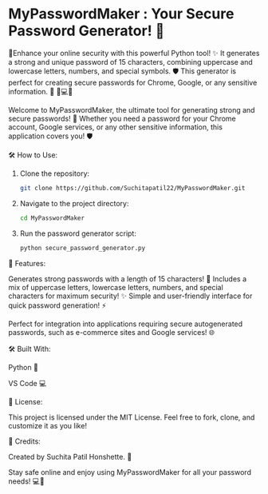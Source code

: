 # MyPasswordMaker : Your Secure Password Generator! 🎉

🔐Enhance your online security with this powerful Python tool! ✨ It generates a strong and unique password of 15 characters, combining uppercase and lowercase letters, numbers, and special symbols. 🛡️  This generator is perfect for creating secure passwords for Chrome, Google, or any sensitive information. 🚀 🔑💻💫

Welcome to MyPasswordMaker, the ultimate tool for generating strong and secure passwords! 💪 Whether you need a password for your Chrome account, Google services, or any other sensitive information, this application covers you! 🛡️

🛠️ How to Use:
1. Clone the repository:
   ```bash
   git clone https://github.com/Suchitapatil22/MyPasswordMaker.git
   
2. Navigate to the project directory:
   ```bash
   cd MyPasswordMaker

3. Run the password generator script:
     ```bash
   python secure_password_generator.py

🚀 Features:

Generates strong passwords with a length of 15 characters! 🔑
Includes a mix of uppercase letters, lowercase letters, numbers, and special characters for maximum security! ✨
Simple and user-friendly interface for quick password generation! ⚡

Perfect for integration into applications requiring secure autogenerated passwords, such as e-commerce sites and Google services! 🌐

🛠️ Built With:

Python 🐍

VS Code 💻


📜 License:

This project is licensed under the MIT License. Feel free to fork, clone, and customize it as you like!


👤 Credits:

Created by Suchita Patil Honshette. 🌟

Stay safe online and enjoy using MyPasswordMaker for all your password needs! 💻🔐
